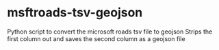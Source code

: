 # msftroads-tsv-geojson
Python script to convert the microsoft roads tsv file to geojson
Strips the first column out and saves the second column as a geojson file
